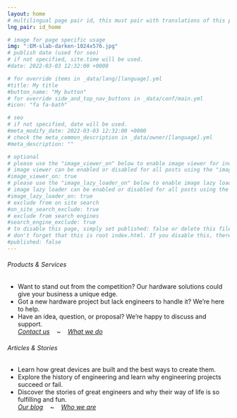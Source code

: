 ```yaml
---
layout: home
# multilingual page pair id, this must pair with translations of this page. (This name must be unique)
lng_pair: id_home

# image for page specific usage
img: ":EM-slab-darken-1024x576.jpg"
# publish date (used for seo)
# if not specified, site.time will be used.
#date: 2022-03-03 12:32:00 +0000

# for override items in _data/lang/[language].yml
#title: My title
#button_name: "My button"
# for override side_and_top_nav_buttons in _data/conf/main.yml
#icon: "fa fa-bath"

# seo
# if not specified, date will be used.
#meta_modify_date: 2022-03-03 12:32:00 +0000
# check the meta_common_description in _data/owner/[language].yml
#meta_description: ""

# optional
# please use the "image_viewer_on" below to enable image viewer for individual pages or posts (_posts/ or [language]/_posts folders).
# image viewer can be enabled or disabled for all posts using the "image_viewer_posts: true" setting in _data/conf/main.yml.
#image_viewer_on: true
# please use the "image_lazy_loader_on" below to enable image lazy loader for individual pages or posts (_posts/ or [language]/_posts folders).
# image lazy loader can be enabled or disabled for all posts using the "image_lazy_loader_posts: true" setting in _data/conf/main.yml.
#image_lazy_loader_on: true
# exclude from on site search
#on_site_search_exclude: true
# exclude from search engines
#search_engine_exclude: true
# to disable this page, simply set published: false or delete this file
# don't forget that this is root index.html. If you disable this, there will be no index.html page to open
#published: false
---
```

###### Products & Services
- Want to stand out from the competition? Our hardware solutions could give your business a unique edge.
- Got a new hardware project but lack engineers to handle it? We’re here to help.
- Have an idea, question, or proposal? We’re happy to discuss and support.\
[_Contact us_](mailto:mail@1slab.com?subject=Hey%201SLab.com!)&nbsp; &nbsp; ~&nbsp; &nbsp; [_What we do_](/posts/2024-12-06-Building_Electronic_Device)

###### Articles & Stories
- Learn how great devices are built and the best ways to create them.
- Explore the history of engineering and learn why engineering projects succeed or fail.
- Discover the stories of great engineers and why their way of life is so fulfilling and fun.\
[_Our blog_](/tabs/blog/)&nbsp; &nbsp; ~&nbsp; &nbsp; [_Who we are_](/posts/2024-12-04-Who-We-Are)
